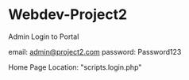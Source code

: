 # Webdev-Project2 

Admin Login to Portal

email: admin@project2.com
password: Password123


Home Page Location: "scripts.login.php"